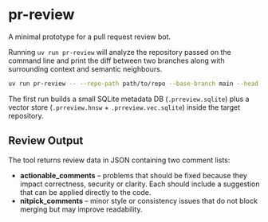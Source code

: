 # pr-review

A minimal prototype for a pull request review bot.

Running `uv run pr-review` will analyze the repository passed on the command
line and print the diff between two branches along with surrounding context and
semantic neighbours.

```bash
uv run pr-review -- --repo-path path/to/repo --base-branch main --head-branch dev
```

The first run builds a small SQLite metadata DB (`.prreview.sqlite`) plus a
vector store (`.prreview.hnsw` + `.prreview.vec.sqlite`) inside the target
repository.

## Review Output

The tool returns review data in JSON containing two comment lists:

- **actionable_comments** – problems that should be fixed because they impact
  correctness, security or clarity. Each should include a suggestion that can be
  applied directly to the code.
- **nitpick_comments** – minor style or consistency issues that do not block
  merging but may improve readability.
